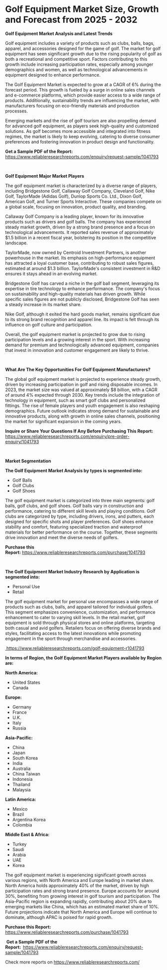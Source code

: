 <p><h1>Golf Equipment Market Size, Growth and Forecast from 2025 - 2032</h1></p><p><strong>Golf Equipment Market Analysis and Latest Trends</strong></p>
<p><p>Golf equipment includes a variety of products such as clubs, balls, bags, apparel, and accessories designed for the game of golf. The market for golf equipment has seen significant growth due to the rising popularity of golf as both a recreational and competitive sport. Factors contributing to this growth include increasing participation rates, especially among younger demographics and women, as well as technological advancements in equipment designed to enhance performance.</p><p>The Golf Equipment Market is expected to grow at a CAGR of 6% during the forecast period. This growth is fueled by a surge in online sales channels and e-commerce platforms, which provide easier access to a wide range of products. Additionally, sustainability trends are influencing the market, with manufacturers focusing on eco-friendly materials and production processes.</p><p>Emerging markets and the rise of golf tourism are also propelling demand for advanced golf equipment, as players seek high-quality and customized solutions. As golf becomes more accessible and integrated into fitness regimes, the market is likely to keep evolving, catering to diverse consumer preferences and fostering innovation in product design and functionality.</p></p>
<p><strong>Get a Sample PDF of the Report:&nbsp;</strong> <a href="https://www.reliableresearchreports.com/enquiry/request-sample/1041793?utm_campaign=2201&utm_medium=2&utm_source=Github&utm_content=ia&utm_term=08022025&utm_id=golf-equipment">https://www.reliableresearchreports.com/enquiry/request-sample/1041793</a></p>
<p>&nbsp;</p>
<p><strong>Golf Equipment Major Market Players</strong></p>
<p><p>The golf equipment market is characterized by a diverse range of players, including Bridgestone Golf, Callaway Golf Company, Cleveland Golf, Nike Golf, TaylorMade (Adidas Golf), Dunlop Sports Co. Ltd., Dixon Golf, American Golf, and Turner Sports Interactive. These companies compete on a global scale, focusing on innovation, product quality, and branding.</p><p>Callaway Golf Company is a leading player, known for its innovative products such as drivers and golf balls. The company has experienced steady market growth, driven by a strong brand presence and a focus on technological advancements. It reported sales revenue of approximately $1.5 billion in a recent fiscal year, bolstering its position in the competitive landscape.</p><p>TaylorMade, now owned by Centroid Investment Partners, is another powerhouse in the market. Its emphasis on high-performance equipment has attracted a loyal customer base, contributing to robust sales figures, estimated at around $1.3 billion. TaylorMade's consistent investment in R&D ensures it stays ahead in an evolving market.</p><p>Bridgestone Golf has carved a niche in the golf ball segment, leveraging its expertise in tire technology to enhance performance. The company's focus on sustainability and high-quality materials has driven growth. While specific sales figures are not publicly disclosed, Bridgestone Golf has seen a steady increase in its market share.</p><p>Nike Golf, although it exited the hard goods market, remains significant due to its strong brand recognition and apparel line. Its impact is felt through its influence on golf culture and participation.</p><p>Overall, the golf equipment market is projected to grow due to rising participation levels and a growing interest in the sport. With increasing demand for premium and technologically advanced equipment, companies that invest in innovation and customer engagement are likely to thrive.</p></p>
<p>&nbsp;</p>
<p><strong>What Are The Key Opportunities For Golf Equipment Manufacturers?</strong></p>
<p><p>The global golf equipment market is projected to experience steady growth, driven by increasing participation in golf and rising disposable incomes. In 2023, the market size was valued at approximately $8 billion, with a CAGR of around 4% expected through 2030. Key trends include the integration of technology in equipment, such as smart golf clubs and personalized fittings. The rise of female players and youth engagement is also reshaping demographics. Future outlook indicates strong demand for sustainable and innovative products, along with growth in online sales channels, positioning the market for significant expansion in the coming years.</p></p>
<p><strong>Inquire or Share Your Questions If Any Before Purchasing This Report:</strong> <a href="https://www.reliableresearchreports.com/enquiry/pre-order-enquiry/1041793?utm_campaign=2201&utm_medium=2&utm_source=Github&utm_content=ia&utm_term=08022025&utm_id=golf-equipment">https://www.reliableresearchreports.com/enquiry/pre-order-enquiry/1041793</a></p>
<p>&nbsp;</p>
<p><strong>Market Segmentation</strong></p>
<p><strong>The Golf Equipment Market Analysis by types is segmented into:</strong></p>
<p><ul><li>Golf Balls</li><li>Golf Clubs</li><li>Golf Shoes</li></ul></p>
<p><p>The golf equipment market is categorized into three main segments: golf balls, golf clubs, and golf shoes. Golf balls vary in construction and performance, catering to different skill levels and playing conditions. Golf clubs are categorized by type, including drivers, irons, and putters, each designed for specific shots and player preferences. Golf shoes enhance stability and comfort, featuring specialized traction and waterproof materials for better performance on the course. Together, these segments drive innovation and meet the diverse needs of golfers.</p></p>
<p><strong>Purchase this Report:&nbsp;</strong><a href="https://www.reliableresearchreports.com/purchase/1041793?utm_campaign=2201&utm_medium=2&utm_source=Github&utm_content=ia&utm_term=08022025&utm_id=golf-equipment">https://www.reliableresearchreports.com/purchase/1041793</a></p>
<p>&nbsp;</p>
<p><strong>The Golf Equipment Market Industry Research by Application is segmented into:</strong></p>
<p><ul><li>Personal Use</li><li>Retail</li></ul></p>
<p><p>The golf equipment market for personal use encompasses a wide range of products such as clubs, balls, and apparel tailored for individual golfers. This segment emphasizes convenience, customization, and performance enhancement to cater to varying skill levels. In the retail market, golf equipment is sold through physical stores and online platforms, targeting both casual and avid golfers. Retailers focus on offering diverse brands and styles, facilitating access to the latest innovations while promoting engagement in the sport through merchandise and accessories.</p></p>
<p><a href="https://www.reliableresearchreports.com/golf-equipment-r1041793?utm_campaign=2201&utm_medium=2&utm_source=Github&utm_content=ia&utm_term=08022025&utm_id=golf-equipment">&nbsp;https://www.reliableresearchreports.com/golf-equipment-r1041793</a></p>
<p><strong>In terms of Region, the Golf Equipment Market Players available by Region are:</strong></p>
<p>
    <p> <strong> North America: </strong>
        <ul>
            <li>United States</li>
            <li>Canada</li>
        </ul>
        </p> 
    <p> <strong> Europe: </strong>
        <ul>
            <li>Germany</li>
            <li>France</li>
            <li>U.K.</li>
            <li>Italy</li>
            <li>Russia</li>
        </ul>
        </p> 
    <p> <strong> Asia-Pacific: </strong>
        <ul>
            <li>China</li>
            <li>Japan</li>
            <li>South Korea</li>
            <li>India</li>
            <li>Australia</li>
            <li>China Taiwan</li>
            <li>Indonesia</li>
            <li>Thailand</li>
            <li>Malaysia</li>
        </ul>
        </p> 
    <p> <strong> Latin America: </strong>
        <ul>
            <li>Mexico</li>
            <li>Brazil</li>
            <li>Argentina Korea</li>
            <li>Colombia</li>
        </ul>
        </p> 
    <p> <strong> Middle East & Africa: </strong>
        <ul>
            <li>Turkey</li>
            <li>Saudi</li>
            <li>Arabia</li>
            <li>UAE</li>
            <li>Korea</li>
        </ul>
    </p>
    </p>
<p><p>The golf equipment market is experiencing significant growth across various regions, with North America and Europe leading in market share. North America holds approximately 40% of the market, driven by high participation rates and strong brand presence. Europe accounts for around 30%, benefiting from growing interest in golf tourism and participation. The Asia-Pacific region is expanding rapidly, contributing about 20% due to emerging markets like China, which has an estimated market share of 10%. Future projections indicate that North America and Europe will continue to dominate, although APAC is poised for rapid growth.</p></p>
<p><strong>Purchase this Report: </strong><a href="https://www.reliableresearchreports.com/purchase/1041793?utm_campaign=2201&utm_medium=2&utm_source=Github&utm_content=ia&utm_term=08022025&utm_id=golf-equipment">https://www.reliableresearchreports.com/purchase/1041793</a></p>
<p>&nbsp;<strong>Get a Sample PDF of the Report:&nbsp;&nbsp;</strong><a href="https://www.reliableresearchreports.com/enquiry/request-sample/1041793?utm_campaign=2201&utm_medium=2&utm_source=Github&utm_content=ia&utm_term=08022025&utm_id=golf-equipment">https://www.reliableresearchreports.com/enquiry/request-sample/1041793</a></p>
<p><strong></strong></p>
<p>Check more reports on <a href="https://www.reliableresearchreports.com/?utm_campaign=2201&utm_medium=2&utm_source=Github&utm_content=ia&utm_term=08022025&utm_id=golf-equipment">https://www.reliableresearchreports.com/</a></p>